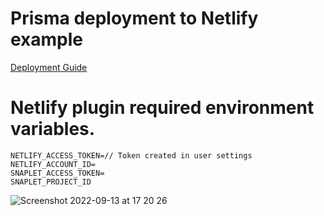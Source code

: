 # Prisma deployment to Netlify example

[Deployment Guide](https://www.prisma.io/docs/guides/deployment/deploying-to-netlify)

# Netlify plugin required environment variables.

```
NETLIFY_ACCESS_TOKEN=// Token created in user settings
NETLIFY_ACCOUNT_ID=
SNAPLET_ACCESS_TOKEN=
SNAPLET_PROJECT_ID
```

![Screenshot 2022-09-13 at 17 20 26](https://user-images.githubusercontent.com/39437696/189941142-87acec0a-32a3-4541-8b07-b492da961dce.png)

